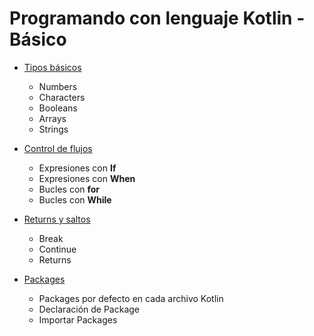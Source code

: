 # Programando con lenguaje Kotlin - Básico

*  [Tipos básicos](https://github.com/arbems/Kotlin-Programming-Language/tree/master/src/basics/basicTypes)
    * Numbers
    * Characters
    * Booleans
    * Arrays
    * Strings

*  [Control de flujos](https://github.com/arbems/Kotlin-Programming-Language/tree/master/src/basics/controlFlow)

    * Expresiones con **If**
    * Expresiones con **When**
    * Bucles con **for**
    * Bucles con **While**

*  [Returns y saltos](https://github.com/arbems/Kotlin-Programming-Language/tree/master/src/basics/returnsAndJumps)

    * Break
    * Continue
    * Returns


*  [Packages](https://github.com/arbems/Kotlin-Programming-Language/tree/master/src/basics/packages)

    * Packages por defecto en cada archivo Kotlin
    * Declaración de Package
    * Importar Packages